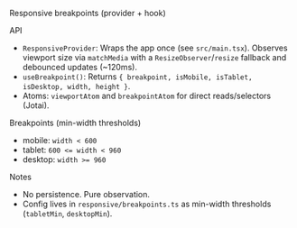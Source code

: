 Responsive breakpoints (provider + hook)

API

- `ResponsiveProvider`: Wraps the app once (see `src/main.tsx`). Observes viewport size via `matchMedia` with a `ResizeObserver`/`resize`
  fallback and debounced updates (~120ms).
- `useBreakpoint()`: Returns `{ breakpoint, isMobile, isTablet, isDesktop, width, height }`.
- Atoms: `viewportAtom` and `breakpointAtom` for direct reads/selectors (Jotai).

Breakpoints (min-width thresholds)

- mobile: `width < 600`
- tablet: `600 <= width < 960`
- desktop: `width >= 960`

Notes

- No persistence. Pure observation.
- Config lives in `responsive/breakpoints.ts` as min-width thresholds (`tabletMin`, `desktopMin`).
